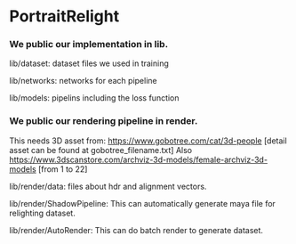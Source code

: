 # PortraitRelight

### We public our implementation in lib.

lib/dataset: dataset files we used in training

lib/networks: networks for each pipeline

lib/models: pipelins including the loss function


### We public our rendering pipeline in render.

This needs 3D asset from: https://www.gobotree.com/cat/3d-people [detail asset can be found at gobotree_filename.txt]
Also https://www.3dscanstore.com/archviz-3d-models/female-archviz-3d-models [from 1 to 22]

lib/render/data: files about hdr and alignment vectors.

lib/render/ShadowPipeline: This can automatically generate maya file for relighting dataset.

lib/render/AutoRender: This can do batch render to generate dataset.

